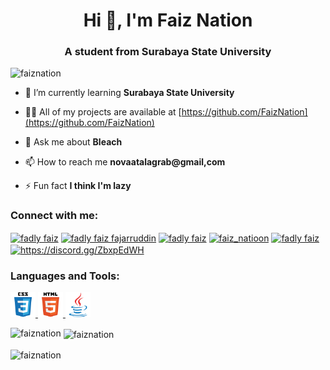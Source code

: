 <h1 align="center">Hi 👋, I'm Faiz Nation</h1>
<h3 align="center">A student from Surabaya State University</h3>

<p align="left"> <img src="https://komarev.com/ghpvc/?username=faiznation&label=Profile%20views&color=0e75b6&style=flat" alt="faiznation" /> </p>

- 🌱 I’m currently learning **Surabaya State University**

- 👨‍💻 All of my projects are available at [https://github.com/FaizNation](https://github.com/FaizNation)

- 💬 Ask me about **Bleach**

- 📫 How to reach me **novaatalagrab@gmail,com**

- ⚡ Fun fact **I think I'm lazy**

<h3 align="left">Connect with me:</h3>
<p align="left">
<a href="https://codepen.io/fadly faiz" target="blank"><img align="center" src="https://raw.githubusercontent.com/rahuldkjain/github-profile-readme-generator/master/src/images/icons/Social/codepen.svg" alt="fadly faiz" height="30" width="40" /></a>
<a href="https://linkedin.com/in/fadly faiz fajarruddin" target="blank"><img align="center" src="https://raw.githubusercontent.com/rahuldkjain/github-profile-readme-generator/master/src/images/icons/Social/linked-in-alt.svg" alt="fadly faiz fajarruddin" height="30" width="40" /></a>
<a href="https://fb.com/fadly faiz" target="blank"><img align="center" src="https://raw.githubusercontent.com/rahuldkjain/github-profile-readme-generator/master/src/images/icons/Social/facebook.svg" alt="fadly faiz" height="30" width="40" /></a>
<a href="https://instagram.com/faiz_natioon" target="blank"><img align="center" src="https://raw.githubusercontent.com/rahuldkjain/github-profile-readme-generator/master/src/images/icons/Social/instagram.svg" alt="faiz_natioon" height="30" width="40" /></a>
<a href="https://www.youtube.com/c/fadly faiz" target="blank"><img align="center" src="https://raw.githubusercontent.com/rahuldkjain/github-profile-readme-generator/master/src/images/icons/Social/youtube.svg" alt="fadly faiz" height="30" width="40" /></a>
<a href="https://discord.gg/https://discord.gg/ZbxpEdWH" target="blank"><img align="center" src="https://raw.githubusercontent.com/rahuldkjain/github-profile-readme-generator/master/src/images/icons/Social/discord.svg" alt="https://discord.gg/ZbxpEdWH" height="30" width="40" /></a>
</p>

<h3 align="left">Languages and Tools:</h3>
<p align="left"> <a href="https://www.w3schools.com/css/" target="_blank" rel="noreferrer"> <img src="https://raw.githubusercontent.com/devicons/devicon/master/icons/css3/css3-original-wordmark.svg" alt="css3" width="40" height="40"/> </a> <a href="https://www.w3.org/html/" target="_blank" rel="noreferrer"> <img src="https://raw.githubusercontent.com/devicons/devicon/master/icons/html5/html5-original-wordmark.svg" alt="html5" width="40" height="40"/> </a> <a href="https://www.java.com" target="_blank" rel="noreferrer"> <img src="https://raw.githubusercontent.com/devicons/devicon/master/icons/java/java-original.svg" alt="java" width="40" height="40"/> </a> </p>

<p><img align="left" src="https://github-readme-stats.vercel.app/api/top-langs?username=faiznation&show_icons=true&locale=en&layout=compact" alt="faiznation" /></p>

<p>&nbsp;<img align="center" src="https://github-readme-stats.vercel.app/api?username=faiznation&show_icons=true&locale=en" alt="faiznation" /></p>

<p><img align="center" src="https://github-readme-streak-stats.herokuapp.com/?user=faiznation&" alt="faiznation" /></p>


<!---
FaizNation/FaizNation is a ✨ special ✨ repository because its `README.md` (this file) appears on your GitHub profile.
You can click the Preview link to take a look at your changes.
--->
